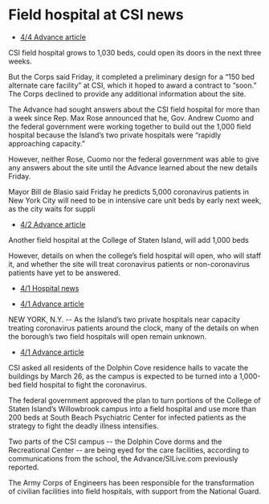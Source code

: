# Field hospital at CSI news

* [4/4 Advance  article](https://www.silive.com/coronavirus/2020/04/csi-field-hospital-could-open-its-doors-in-the-next-three-weeks-but-details-on-number-of-beds-unclear.html)

CSI field hospital grows to 1,030 beds, could open its doors in the next three weeks.

But the Corps said Friday, it completed a preliminary design for a “150 bed alternate care facility” at CSI, which it hoped to award a contract to “soon.” The Corps declined to provide any additional information about the site.

The Advance had sought answers about the CSI field hospital for more than a week since Rep. Max Rose announced that he, Gov. Andrew Cuomo and the federal government were working together to build out the 1,000 field hospital because the Island’s two private hospitals were “rapidly approaching capacity.”

However, neither Rose, Cuomo nor the federal government was able to give any answers about the site until the Advance learned about the new details Friday.

Mayor Bill de Blasio said Friday he predicts 5,000 coronavirus patients in New York City will need to be in intensive care unit beds by early next week, as the city waits for suppli

* [4/2 Advance article](https://www.silive.com/coronavirus/2020/04/island-left-out-of-citys-latest-public-hospitals-coronavirus-plan-adding-more-staff-free-testing-for-healthcare-workers.html)

Another field hospital at the College of Staten Island, will add 1,000 beds

However, details on when the college’s field hospital will open, who will staff it, and whether the site will treat coronavirus patients or non-coronavirus patients have yet to be answered.

* [4/1 Hospital  news](College/4-1-hospital)

* [4/1 Advance article](https://www.silive.com/coronavirus/2020/04/timeline-of-islands-field-hospitals-remains-a-mystery-as-rumc-siuh-could-be-at-more-than-half-their-capacity-treating-coronavirus-patients.html)

NEW YORK, N.Y. -- As the Island’s two private hospitals near capacity treating coronavirus patients around the clock, many of the details on when the borough’s two field hospitals will open remain unknown.

* [4/1 Advance article](https://www.silive.com/coronavirus/2020/04/cuny-shortens-spring-recess-at-all-schools-including-csi.html)

CSI asked all residents of the Dolphin Cove residence halls to vacate the buildings by March 26, as the campus is expected to be turned into a 1,000-bed field hospital to fight the coronavirus.

The federal government approved the plan to turn portions of the College of Staten Island’s Willowbrook campus into a field hospital and use more than 200 beds at South Beach Psychiatric Center for infected patients as the strategy to fight the deadly illness intensifies.

Two parts of the CSI campus -- the Dolphin Cove dorms and the Recreational Center -- are being eyed for the care facilities, according to communications from the school, the Advance/SILive.com previously reported.

The Army Corps of Engineers has been responsible for the transformation of civilian facilities into field hospitals, with support from the National Guard.
